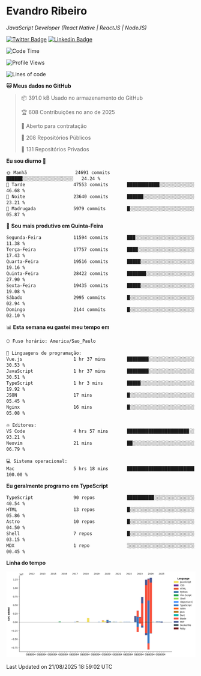 # Evandro **Ribeiro**

*JavaScript Developer (React Native | ReactJS | NodeJS)*

[![Twitter Badge](https://img.shields.io/badge/-@ribeiroevandro-201B2D?style=flat-square&labelColor=201B2D&logo=twitter&logoColor=white&link=https://twitter.com/ribeiroevandro)](https://twitter.com/ribeiroevandro) 
[![Linkedin Badge](https://img.shields.io/badge/-Evandro%20Ribeiro-201B2D?style=flat-square&logo=Linkedin&logoColor=white&link=https://www.linkedin.com/in/ribeiroevandro)](https://www.linkedin.com/in/ribeiroevandro) 


<!--START_SECTION:waka-->
![Code Time](http://img.shields.io/badge/Code%20Time-4%2C619%20hrs%2016%20mins-blue)

![Profile Views](http://img.shields.io/badge/Visualizac%C3%B5es%20do%20perfil-0-blue)

![Lines of code](https://img.shields.io/badge/Desde%20o%20Hello%20World%20eu%20escrevi-55.8%20million%20linhas%20de%20c%C3%B3digo-blue)

**🐱 Meus dados no GitHub** 

> 📦 391.0 kB Usado no armazenamento do GitHub 
 > 
> 🏆 608 Contribuições no ano de 2025
 > 
> 💼 Aberto para contratação
 > 
> 📜 208 Repositórios Públicos 
 > 
> 🔑 131 Repositórios Privados 
 > 
**Eu sou diurno 🐤** 

```text
🌞 Manhã                  24691 commits       ██████░░░░░░░░░░░░░░░░░░░   24.24 % 
🌆 Tarde                  47553 commits       ████████████░░░░░░░░░░░░░   46.68 % 
🌃 Noite                  23640 commits       ██████░░░░░░░░░░░░░░░░░░░   23.21 % 
🌙 Madrugada              5979 commits        █░░░░░░░░░░░░░░░░░░░░░░░░   05.87 % 
```
📅 **Sou mais produtivo em Quinta-Feira** 

```text
Segunda-Feira            11594 commits       ███░░░░░░░░░░░░░░░░░░░░░░   11.38 % 
Terça-Feira              17757 commits       ████░░░░░░░░░░░░░░░░░░░░░   17.43 % 
Quarta-Feira             19516 commits       █████░░░░░░░░░░░░░░░░░░░░   19.16 % 
Quinta-Feira             28422 commits       ███████░░░░░░░░░░░░░░░░░░   27.90 % 
Sexta-Feira              19435 commits       █████░░░░░░░░░░░░░░░░░░░░   19.08 % 
Sábado                   2995 commits        █░░░░░░░░░░░░░░░░░░░░░░░░   02.94 % 
Domingo                  2144 commits        █░░░░░░░░░░░░░░░░░░░░░░░░   02.10 % 
```


📊 **Esta semana eu gastei meu tempo em** 

```text
🕑︎ Fuso horário: America/Sao_Paulo

💬 Linguagens de programação: 
Vue.js                   1 hr 37 mins        ████████░░░░░░░░░░░░░░░░░   30.53 % 
JavaScript               1 hr 37 mins        ████████░░░░░░░░░░░░░░░░░   30.51 % 
TypeScript               1 hr 3 mins         █████░░░░░░░░░░░░░░░░░░░░   19.92 % 
JSON                     17 mins             █░░░░░░░░░░░░░░░░░░░░░░░░   05.45 % 
Nginx                    16 mins             █░░░░░░░░░░░░░░░░░░░░░░░░   05.08 % 

🔥 Editores: 
VS Code                  4 hrs 57 mins       ███████████████████████░░   93.21 % 
Neovim                   21 mins             ██░░░░░░░░░░░░░░░░░░░░░░░   06.79 % 

💻 Sistema operacional: 
Mac                      5 hrs 18 mins       █████████████████████████   100.00 % 
```

**Eu geralmente programo em TypeScript** 

```text
TypeScript               90 repos            ██████████░░░░░░░░░░░░░░░   40.54 % 
HTML                     13 repos            █░░░░░░░░░░░░░░░░░░░░░░░░   05.86 % 
Astro                    10 repos            █░░░░░░░░░░░░░░░░░░░░░░░░   04.50 % 
Shell                    7 repos             █░░░░░░░░░░░░░░░░░░░░░░░░   03.15 % 
MDX                      1 repo              ░░░░░░░░░░░░░░░░░░░░░░░░░   00.45 % 
```



**Linha do tempo**

![Lines of Code chart](https://raw.githubusercontent.com/ribeiroevandro/ribeiroevandro/main/assets/bar_graph.png)


 Last Updated on 21/08/2025 18:59:02 UTC
<!--END_SECTION:waka-->
